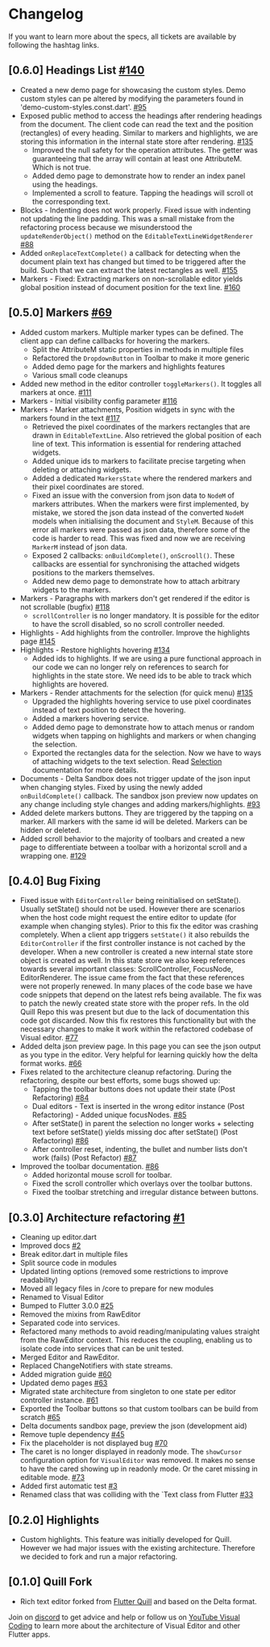 # Changelog
If you want to learn more about the specs, all tickets are available by following the hashtag links.

## [0.6.0] Headings List [#140](https://github.com/visual-space/visual-editor/issues/140)
* Created a new demo page for showcasing the custom styles. Demo custom styles can pe altered by modifying the parameters found in 'demo-custom-styles.const.dart'. [#95](https://github.com/visual-space/visual-editor/issues/95)
* Exposed public method to access the headings after rendering headings from the document. The client code can read the text and the position (rectangles) of every heading. Similar to markers and highlights, we are storing this information in the internal state store after rendering. [#135](https://github.com/visual-space/visual-editor/issues/135)
  * Improved the null safety for the operation attributes. The getter was guaranteeing that the array will contain at least one AttributeM. Which is not true.
  * Added demo page to demonstrate how to render an index panel using the headings.
  * Implemented a scroll to feature. Tapping the headings will scroll ot the corresponding text.
* Blocks - Indenting does not work properly. Fixed issue with indenting not updating the line padding. This was a small mistake from the refactoring process because we misunderstood the `updateRenderObject()` method on the `EditableTextLineWidgetRenderer` [#88](https://github.com/visual-space/visual-editor/issues/88)
* Added `onReplaceTextComplete()` a callback for detecting when the document plain text has changed but timed to be triggered after the build. Such that we can extract the latest rectangles as well. [#155](https://github.com/visual-space/visual-editor/issues/155)
* Markers - Fixed: Extracting markers on non-scrollable editor yields global position instead of document position for the text line. [#160](https://github.com/visual-space/visual-editor/issues/160)

## [0.5.0] Markers [#69](https://github.com/visual-space/visual-editor/issues/69)
* Added custom markers. Multiple marker types can be defined. The client app can define callbacks for hovering the markers.
  * Split the AttributeM static properties in methods in multiple files
  * Refactored the `DropdownButton` in Toolbar to make it more generic
  * Added demo page for the markers and highlights features
  * Various small code cleanups
* Added new method in the editor controller `toggleMarkers()`. It toggles all markers at once. [#111](https://github.com/visual-space/visual-editor/issues/111)
* Markers - Initial visibility config parameter [#116](https://github.com/visual-space/visual-editor/issues/116)
* Markers - Marker attachments, Position widgets in sync with the markers found in the text [#117](https://github.com/visual-space/visual-editor/issues/117)
  * Retrieved the pixel coordinates of the markers rectangles that are drawn in `EditableTextLine`. Also retrieved the global position of each line of text. This information is essential for rendering attached widgets.
  * Added unique ids to markers to facilitate precise targeting when deleting or attaching widgets.
  * Added a dedicated `MarkersState` where the rendered markers and their pixel coordinates are stored. 
  * Fixed an issue with the conversion from json data to `NodeM` of markers attributes. When the markers were first implemented, by mistake, we stored the json data instead of the converted `NodeM` models when initialising the document and `StyleM`. Because of this error all markers were passed as json data, therefore some of the code is harder to read. This was fixed and now we are receiving `MarkerM` instead of json data.
  * Exposed 2 callbacks: `onBuildComplete()`, `onScrooll()`. These callbacks are essential for synchronising the attached widgets positions to the markers themselves.
  * Added new demo page to demonstrate how to attach arbitrary widgets to the markers.
* Markers - Paragraphs with markers don't get rendered if the editor is not scrollable (bugfix) [#118](https://github.com/visual-space/visual-editor/issues/118)
  * `scrollController` is no longer mandatory. It is possible for the editor to have the scroll disabled, so no scroll controller needed.
* Highlights - Add highlights from the controller. Improve the highlights page [#145](https://github.com/visual-space/visual-editor/issues/145)
* Highlights - Restore highlights hovering [#134](https://github.com/visual-space/visual-editor/issues/134)
  * Added ids to highlights. If we are using a pure functional approach in our code we can no longer rely on references to search for highlights in the state store. We need ids to be able to track which highlights are hovered.
* Markers - Render attachments for the selection (for quick menu) [#135](https://github.com/visual-space/visual-editor/issues/135)
  * Upgraded the highlights hovering service to use pixel coordinates instead of text position to detect the hovering.
  * Added a markers hovering service.
  * Added demo page to demonstrate how to attach menus or random widgets when tapping on highlights and markers or when changing the selection.
  * Exported the rectangles data for the selection. Now we have to ways of attaching widgets to the text selection. Read [Selection](https://github.com/visual-space/visual-editor/blob/develop/lib/selection/selection.md) documentation for more details.
* Documents - Delta Sandbox does not trigger update of the json input when changing styles. Fixed by using the newly added `onBuildComplete()` callback. The sandbox json preview now updates on any change including style changes and adding markers/highlights. [#93](https://github.com/visual-space/visual-editor/issues/93)
* Added delete markers buttons. They are triggered by the tapping on a marker. All markers with the
  same id will be deleted. Markers can be hidden or deleted.
* Added scroll behavior to the majority of toolbars and created a new page to differentiate between a toolbar with a horizontal scroll and a wrapping one. [#129](https://github.com/visual-space/visual-editor/issues/129)

## [0.4.0] Bug Fixing
* Fixed issue with `EditorController` being reinitialised on setState(). Usually setState() should not be used. However there are scenarios when the host code might request the entire editor to update (for example when changing styles). Prior to this fix the editor was crashing completely. When a client app triggers `setState()` it also rebuilds the `EditorController` if the first controller instance is not cached by the developer. When a new controller is created a new internal state store object is created as well. In this state store we also keep references towards several important classes: ScrollController, FocusNode, EditorRenderer. The issue came from the fact that these references were not properly renewed. In many places of the code base we have code snippets that depend on the latest refs being available. The fix was to patch the newly created state store with the proper refs. In the old Quill Repo this was present but due to the lack of documentation this code got discarded. Now this fix restores this functionality but with the necessary changes to make it work within the refactored codebase of Visual editor. [#77](https://github.com/visual-space/visual-editor/issues/77)
* Added delta json preview page. In this page you can see the json output as you type in the editor. Very helpful for learning quickly how the delta format works. [#66](https://github.com/visual-space/visual-editor/issues/66)
* Fixes related to the architecture cleanup refactoring. During the refactoring, despite our best efforts, some bugs showed up:
  * Tapping the toolbar buttons does not update their state (Post Refactoring) [#84](https://github.com/visual-space/visual-editor/issues/84)
  * Dual editors - Text is inserted in the wrong editor instance (Post Refactoring) - Added unique focusNodes. [#85](https://github.com/visual-space/visual-editor/issues/85)
  * After setState() in parent the selection no longer works + selecting text before setState() yields missing doc after setState() (Post Refactoring) [#86](https://github.com/visual-space/visual-editor/issues/86)
  * After controller reset, indenting, the bullet and number lists don't work (fails) (Post Refactor) [#87](https://github.com/visual-space/visual-editor/issues/87)
* Improved the toolbar documentation. [#86](https://github.com/visual-space/visual-editor/issues/86)
  * Added horizontal mouse scroll for toolbar.
  * Fixed the scroll controller which overlays over the toolbar buttons.
  * Fixed the toolbar stretching and irregular distance between buttons.

## [0.3.0] Architecture refactoring [#1](https://github.com/visual-space/visual-editor/issues/1)
* Cleaning up editor.dart
* Improved docs [#2](https://github.com/visual-space/visual-editor/issues/2)
* Break editor.dart in multiple files
* Split source code in modules
* Updated linting options (removed some restrictions to improve readability)
* Moved all legacy files in /core to prepare for new modules
* Renamed to Visual Editor
* Bumped to Flutter 3.0.0 [#25](https://github.com/visual-space/visual-editor/issues/25)
* Removed the mixins from RawEditor
* Separated code into services.
* Refactored many methods to avoid reading/manipulating values straight from the RawEditor context.
  This reduces the coupling, enabling us to isolate code into services that can be unit tested.
* Merged Editor and RawEditor.
* Replaced ChangeNotifiers with state streams.
* Added migration guide [#60](https://github.com/visual-space/visual-editor/issues/60)
* Updated demo pages [#63](https://github.com/visual-space/visual-editor/issues/63)
* Migrated state architecture from singleton to one state per editor controller instance. [#61](https://github.com/visual-space/visual-editor/issues/61)
* Exported the Toolbar buttons so that custom toolbars can be build from scratch [#65](https://github.com/visual-space/visual-editor/issues/65)
* Delta documents sandbox page, preview the json (development aid)
* Remove tuple dependency [#45](https://github.com/visual-space/visual-editor/issues/45)
* Fix the placeholder is not displayed bug [#70](https://github.com/visual-space/visual-editor/issues/70)
* The caret is no longer displayed in readonly mode. The `showCursor` configuration option for `VisualEditor` was removed. It makes no sense to have the cared showing up in readonly mode. Or the caret missing in editable mode. [#73](https://github.com/visual-space/visual-editor/issues/73)
* Added first automatic test [#3](https://github.com/visual-space/visual-editor/issues/3)
* Renamed class that was colliding with the `Text class from Flutter [#33](https://github.com/visual-space/visual-editor/issues/33)

## [0.2.0] Highlights
* Custom highlights. This feature was initially developed for Quill. However we had major issues with the existing architecture. Therefore we decided to fork and run a major refactoring.

## [0.1.0] Quill Fork
* Rich text editor forked from [Flutter Quill](https://github.com/singerdmx/flutter-quill) and based on the Delta format.

Join on [discord](https://discord.gg/XpGygmXde4) to get advice and help or follow us on [YouTube Visual Coding](https://www.youtube.com/channel/UC2-5lfNbbErIds0Iuai8yfA) to learn more about the architecture of Visual Editor and other Flutter apps.